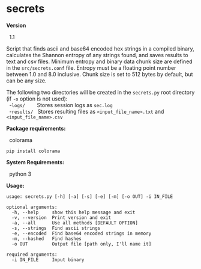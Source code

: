 # secrets

**Version**

&nbsp;&nbsp;1.1

Script that finds ascii and base64 encoded hex strings in a compiled binary, calculates the Shannon entropy of any strings found, and saves results to text and csv files.  Minimum entropy and binary data chunk size are defined in the ```src/secrets.conf``` file.  Entropy must be a floating point number between 1.0 and 8.0 inclusive.  Chunk size is set to 512 bytes by default, but can be any size.<br />

The following two directories will be created in the ```secrets.py``` root directory (if ```-o``` option is not used):<br />
&nbsp;&nbsp;-```logs/```&nbsp;&nbsp;&nbsp;&nbsp;&nbsp;&nbsp;&nbsp;&nbsp;Stores session logs as ```sec.log```<br />
&nbsp;&nbsp;-```results/```&nbsp;&nbsp;&nbsp;Stores resulting files as ```<input_file_name>.txt``` and ```<input_file_name>.csv```<br />


**Package requirements:**

&nbsp;&nbsp;colorama
```
pip install colorama
```

**System Requirements:**

&nbsp;&nbsp;python 3

**Usage:**
```
usage: secrets.py [-h] [-a] [-s] [-e] [-m] [-o OUT] -i IN_FILE

optional arguments:
  -h, --help     show this help message and exit
  -v, --version	 Print version and exit
  -a, --all      Use all methods [DEFAULT OPTION]
  -s, --strings  Find ascii strings
  -e, --encoded  Find base64 encoded strings in memory
  -m, --hashed   Find hashes
  -o OUT         Output file [path only, I'll name it]

required arguments:
  -i IN_FILE     Input binary
```
